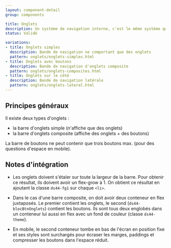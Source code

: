```yaml
---
layout: component-detail
group: components

title: Onglets
description: Un système de navigation interne, c'est le même système que l'on peut retrouver sur un menu horizontale mais dans le cas présent, la page ne se recharge pas.
status: Validé

variations:
- title: Onglets simples
  description: Bande de navigation ne comportant que des onglets
  pattern: onglets/onglets-simples.html
- title: Onglets avec boutons
  description: Bande de navigation d'onglets composite
  pattern: onglets/onglets-composites.html
- title: Onglets sur le côté
  description: Bande de navigation latérale
  pattern: onglets/onglets-lateral.html
---
```



## Principes généraux

Il existe deux types d'onglets :
* la barre d'onglets simple (n'affiche que des onglets)
* la barre d'onglets composite (affiche des onglets + des boutons)

La barre de boutons ne peut contenir que trois boutons max. (pour des questions d'espace en mobile).

## Notes d'intégration

* Les onglets doivent s'étaler sur toute la largeur de la barre. Pour obtenir ce résultat, ils doivent avoir un flex-grow à 1. On obtient ce résultat en ajoutant la classe `ds44-fg1` sur chaque `<li>`.

* Dans le cas d'une barre composite, on doit avoir deux conteneur en flex juxtaposés. Le premier contient les onglets, le second (`ds44-blocBtnOnglets`) contient les boutons. Ils sont tous deux englobés dans un conteneur lui aussi en flex avec un fond de couleur (classe `ds44-theme`).

* En mobile, le second conteneur tombe en bas de l'écran en position fixe et ses styles sont surchargés pour écraser les marges, paddings et compresser les boutons dans l'espace réduit.
